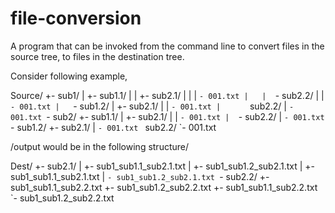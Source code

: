 # file-conversion
A program that can be invoked from the command line to convert files in the source tree, to files in the destination tree. 

Consider following example,

Source/
 +- sub1/
 |   +- sub1.1/
 |   |  +- sub2.1/
 |   |  |    `- 001.txt
 |   |  `- sub2.2/
 |   |       `- 001.txt
 |   `- sub1.2/
 |      +- sub2.1/
 |      |    `- 001.txt
 |      ` sub2.2/
 |           `- 001.txt
 `- sub2/
     +- sub1.1/
     |  +- sub2.1/
     |  |    `- 001.txt
     |  `- sub2.2/
     |       `- 001.txt
     `- sub1.2/
        +- sub2.1/
        |    `- 001.txt
        ` sub2.2/
             `- 001.txt
 
/output would be in the following structure/

Dest/
 +- sub2.1/
 |   +- sub1_sub1.1_sub2.1.txt
 |   +- sub1_sub1.2_sub2.1.txt
 |   +- sub1_sub1.1_sub2.1.txt
 |   `- sub1_sub1.2_sub2.1.txt
 `- sub2.2/
     +- sub1_sub1.1_sub2.2.txt
     +- sub1_sub1.2_sub2.2.txt
     +- sub1_sub1.1_sub2.2.txt
     `- sub1_sub1.2_sub2.2.txt
